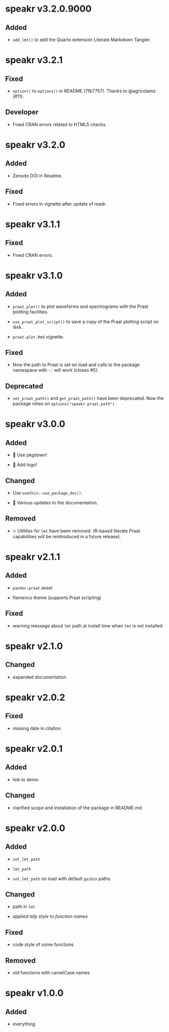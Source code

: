 # speakr v3.2.0.9000

## Added

- `add_lmt()` to add the Quarto extension Literate Markdown Tangler.


# speakr v3.2.1

## Fixed

* `option()` to `options()` in README (7fb7757). Thanks to @agricolamz (#11).

## Developer

* Fixed CRAN errors related to HTML5 checks.


# speakr v3.2.0

## Added

* Zenodo DOI in Readme.

## Fixed

* Fixed errors in vignette after update of readr.



# speakr v3.1.1

## Fixed

* Fixed CRAN errors.




# speakr v3.1.0

## Added

* `praat_plot()` to plot waveforms and spectrograms with the Praat plotting facilities.

* `use_praat_plot_script()` to save a copy of the Praat plotting script on disk.

* `praat-plot.Rmd` vignette.

## Fixed

* Now the path to Praat is set on load and calls to the package namespace with `::` will work (closes #5).

## Deprecated

* `set_praat_path()` and `get_praat_path()` have been deprecated. Now the package relies on `options("speakr.praat.path")`.



# speakr v3.0.0

## Added

* 🎉 Use pkgdown!

* 🎉 Add logo!

## Changed

* Use `usethis::use_package_doc()`.

* 📝 Various updates to the documentation.

## Removed

* 🔥 Utilities for `lmt` have been removed. (R-based literate Praat capabilities will be reintroduced in a future release).


# speakr v2.1.1

## Added

* `pandoc-praat` asset

* flamenco theme (supports Praat scripting)

## Fixed

* warning message about `lmt` path at install time when `lmt` is not installed

# speakr v2.1.0

## Changed

* expanded documentation

# speakr v2.0.2

## Fixed

* missing date in citation

# speakr v2.0.1

## Added

* link to demo

## Changed

* clarified scope and installation of the package in README.md

# speakr v2.0.0

## Added

* `set_lmt_path`

* `lmt_path`

* `set_lmt_path` on load with default `go/bin` paths

## Changed

* path in `lmt`

* *applied tidy style to function names*

## Fixed

* code style of some functions

## Removed

* old functions with camelCase names

# speakr v1.0.0

## Added

* everything
